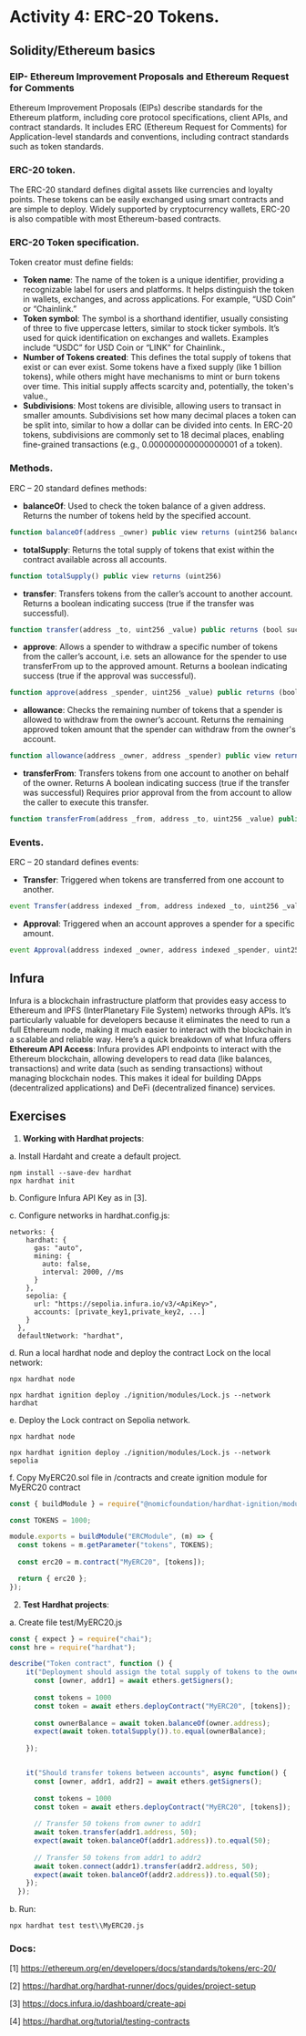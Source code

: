 # Activity 4: ERC-20 Tokens.

## Solidity/Ethereum basics

### EIP- Ethereum Improvement Proposals and Ethereum Request for Comments

Ethereum Improvement Proposals (EIPs) describe standards for the Ethereum platform, including core protocol specifications, client APIs, and contract standards. It includes ERC (Ethereum Request for Comments) for Application-level standards and conventions, including contract standards such as token standards.

### ERC-20 token. 
The ERC-20 standard defines digital assets like currencies and loyalty points. These tokens can be easily exchanged using smart contracts and are simple to deploy. Widely supported by cryptocurrency wallets, ERC-20 is also compatible with most Ethereum-based contracts.

### ERC-20 Token specification.
Token creator must define fields: 

-   **Token name**: The name of the token is a unique identifier, providing a recognizable label for users and platforms. It helps distinguish the token in wallets, exchanges, and across applications. For example, “USD Coin” or “Chainlink.” 
-   **Token symbol**: The symbol is a shorthand identifier, usually consisting of three to five uppercase letters, similar to stock ticker symbols. It’s used for quick identification on exchanges and wallets. Examples include “USDC” for USD Coin or “LINK” for Chainlink., 
-   **Number of Tokens created**: This defines the total supply of tokens that exist or can ever exist. Some tokens have a fixed supply (like 1 billion tokens), while others might have mechanisms to mint or burn tokens over time. This initial supply affects scarcity and, potentially, the token's value., 
-   **Subdivisions**:  Most tokens are divisible, allowing users to transact in smaller amounts. Subdivisions set how many decimal places a token can be split into, similar to how a dollar can be divided into cents. In ERC-20 tokens, subdivisions are commonly set to 18 decimal places, enabling fine-grained transactions (e.g., 0.000000000000000001 of a token). 


### Methods.
ERC – 20 standard defines methods:

-   **balanceOf**: Used to check the token balance of a given address. Returns the number of tokens held by the specified account.

```js
function balanceOf(address _owner) public view returns (uint256 balance)
```

-   **totalSupply**: Returns the total supply of tokens that exist within the contract available across all accounts.

```js
function totalSupply() public view returns (uint256)
```

-   **transfer**: Transfers tokens from the caller’s account to another account. Returns a boolean indicating success (true if the transfer was successful).

```js
function transfer(address _to, uint256 _value) public returns (bool success)
```

-   **approve**: Allows a spender to withdraw a specific number of tokens from the caller’s account, i.e. sets an allowance for the spender to use transferFrom up to the approved amount.
Returns a boolean indicating success (true if the approval was successful).

```js
function approve(address _spender, uint256 _value) public returns (bool success)
```

-   **allowance**: Checks the remaining number of tokens that a spender is allowed to withdraw from the owner’s account. Returns the remaining approved token amount that the spender can withdraw from the owner's account.

```js
function allowance(address _owner, address _spender) public view returns (uint256 remaining)
```

-   **transferFrom**: Transfers tokens from one account to another on behalf of the owner. Returns A boolean indicating success (true if the transfer was successful) Requires prior approval from the from account to allow the caller to execute this transfer.

```js
function transferFrom(address _from, address _to, uint256 _value) public returns (bool success)
```



### Events.
ERC – 20 standard defines events:

-   **Transfer**: Triggered when tokens are transferred from one account to another.

```js
event Transfer(address indexed _from, address indexed _to, uint256 _value)
```

-   **Approval**: Triggered when an account approves a spender for a specific amount.

```js
event Approval(address indexed _owner, address indexed _spender, uint256 _value)
```

## Infura

Infura is a blockchain infrastructure platform that provides easy access to Ethereum and IPFS (InterPlanetary File System) networks through APIs. It’s particularly valuable for developers because it eliminates the need to run a full Ethereum node, making it much easier to interact with the blockchain in a scalable and reliable way. Here’s a quick breakdown of what Infura offers **Ethereum API Access**: Infura provides API endpoints to interact with the Ethereum blockchain, allowing developers to read data (like balances, transactions) and write data (such as sending transactions) without managing blockchain nodes. This makes it ideal for building DApps (decentralized applications) and DeFi (decentralized finance) services.


## Exercises

1.	**Working with Hardhat projects**: 

a.  Install Hardaht and create a default project. 

```
npm install --save-dev hardhat
npx hardhat init
```
b. Configure Infura API Key as in [3].

c. Configure networks in hardhat.config.js:

```
networks: {
    hardhat: {
      gas: "auto",
      mining: {
        auto: false,
        interval: 2000, //ms
      }
    },
    sepolia: {
      url: "https://sepolia.infura.io/v3/<ApiKey>",
      accounts: [private_key1,private_key2, ...]
    }
  },
  defaultNetwork: "hardhat",

```
d. Run a local hardhat node and deploy the contract Lock on the local network:

```
npx hardhat node

npx hardhat ignition deploy ./ignition/modules/Lock.js --network hardhat
```

e. Deploy the Lock contract on Sepolia network.

```
npx hardhat node

npx hardhat ignition deploy ./ignition/modules/Lock.js --network sepolia
```
f. Copy MyERC20.sol file in /contracts and create ignition module for MyERC20 contract

```js
const { buildModule } = require("@nomicfoundation/hardhat-ignition/modules");

const TOKENS = 1000;

module.exports = buildModule("ERCModule", (m) => {
  const tokens = m.getParameter("tokens", TOKENS);
  
  const erc20 = m.contract("MyERC20", [tokens]);

  return { erc20 };
});
```

2.	**Test Hardhat projects**: 

a. Create file test/MyERC20.js 

```js
const { expect } = require("chai");
const hre = require("hardhat");

describe("Token contract", function () {
    it("Deployment should assign the total supply of tokens to the owner", async function () {
      const [owner, addr1] = await ethers.getSigners();
  
      const tokens = 1000
      const token = await ethers.deployContract("MyERC20", [tokens]);
  
      const ownerBalance = await token.balanceOf(owner.address);
      expect(await token.totalSupply()).to.equal(ownerBalance);
        
    });


    it("Should transfer tokens between accounts", async function() {
      const [owner, addr1, addr2] = await ethers.getSigners();
  
      const tokens = 1000
      const token = await ethers.deployContract("MyERC20", [tokens]);
  
      // Transfer 50 tokens from owner to addr1
      await token.transfer(addr1.address, 50);
      expect(await token.balanceOf(addr1.address)).to.equal(50);
  
      // Transfer 50 tokens from addr1 to addr2
      await token.connect(addr1).transfer(addr2.address, 50);
      expect(await token.balanceOf(addr2.address)).to.equal(50);
    });
  });

```



b. Run:

```
npx hardhat test test\\MyERC20.js
```

### Docs: 
[1] https://ethereum.org/en/developers/docs/standards/tokens/erc-20/

[2] https://hardhat.org/hardhat-runner/docs/guides/project-setup

[3] https://docs.infura.io/dashboard/create-api

[4] https://hardhat.org/tutorial/testing-contracts
